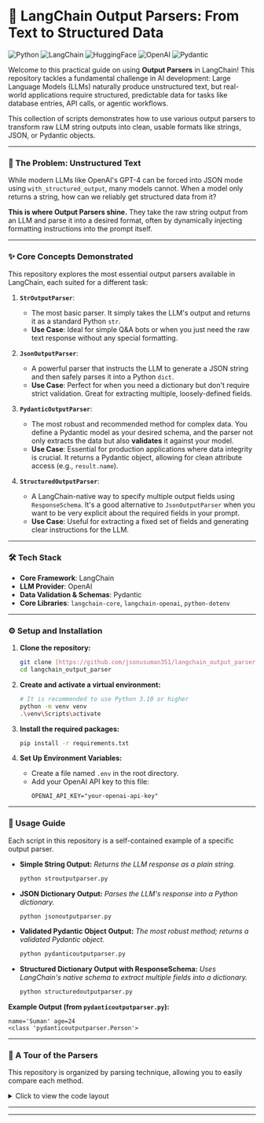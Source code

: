 # 🔧 LangChain Output Parsers: From Text to Structured Data

![Python](https://img.shields.io/badge/Python-3.10-blue?style=for-the-badge&logo=python) ![LangChain](https://img.shields.io/badge/LangChain-0086CB?style=for-the-badge&logo=langchain)
![HuggingFace](https://img.shields.io/badge/Hugging%20Face-FFD61E?style=for-the-badge&logo=huggingface) ![OpenAI](https://img.shields.io/badge/OpenAI-412991?style=for-the-badge&logo=openai) ![Pydantic](https://img.shields.io/badge/Pydantic-E92063?style=for-the-badge&logo=pydantic)



Welcome to this practical guide on using **Output Parsers** in LangChain! This repository tackles a fundamental challenge in AI development: Large Language Models (LLMs) naturally produce unstructured text, but real-world applications require structured, predictable data for tasks like database entries, API calls, or agentic workflows.

This collection of scripts demonstrates how to use various output parsers to transform raw LLM string outputs into clean, usable formats like strings, JSON, or Pydantic objects.

---

### 🤔 The Problem: Unstructured Text

While modern LLMs like OpenAI's GPT-4 can be forced into JSON mode using `with_structured_output`, many models cannot. When a model only returns a string, how can we reliably get structured data from it?

**This is where Output Parsers shine.** They take the raw string output from an LLM and parse it into a desired format, often by dynamically injecting formatting instructions into the prompt itself.

---

### ✨ Core Concepts Demonstrated

This repository explores the most essential output parsers available in LangChain, each suited for a different task:

1.  **`StrOutputParser`**:
    -   The most basic parser. It simply takes the LLM's output and returns it as a standard Python `str`.
    -   **Use Case**: Ideal for simple Q&A bots or when you just need the raw text response without any special formatting.

2.  **`JsonOutputParser`**:
    -   A powerful parser that instructs the LLM to generate a JSON string and then safely parses it into a Python `dict`.
    -   **Use Case**: Perfect for when you need a dictionary but don't require strict validation. Great for extracting multiple, loosely-defined fields.

3.  **`PydanticOutputParser`**:
    -   The most robust and recommended method for complex data. You define a Pydantic model as your desired schema, and the parser not only extracts the data but also **validates** it against your model.
    -   **Use Case**: Essential for production applications where data integrity is crucial. It returns a Pydantic object, allowing for clean attribute access (e.g., `result.name`).

4.  **`StructuredOutputParser`**:
    -   A LangChain-native way to specify multiple output fields using `ResponseSchema`. It's a good alternative to `JsonOutputParser` when you want to be very explicit about the required fields in your prompt.
    -   **Use Case**: Useful for extracting a fixed set of fields and generating clear instructions for the LLM.

---

### 🛠️ Tech Stack

-   **Core Framework**: LangChain
-   **LLM Provider**: OpenAI
-   **Data Validation & Schemas**: Pydantic
-   **Core Libraries**: `langchain-core`, `langchain-openai`, `python-dotenv`

---

### ⚙️ Setup and Installation

1.  **Clone the repository:**
    ```bash
    git clone [https://github.com/jsonusuman351/langchain_output_parser.git](https://github.com/jsonusuman351/langchain_output_parser.git)
    cd langchain_output_parser
    ```

2.  **Create and activate a virtual environment:**
    ```bash
    # It is recommended to use Python 3.10 or higher
    python -m venv venv
    .\venv\Scripts\activate
    ```

3.  **Install the required packages:**
    ```bash
    pip install -r requirements.txt
    ```

4.  **Set Up Environment Variables:**
    -   Create a file named `.env` in the root directory.
    -   Add your OpenAI API key to this file:
        ```env
        OPENAI_API_KEY="your-openai-api-key"
        ```

---

### 🚀 Usage Guide

Each script in this repository is a self-contained example of a specific output parser.

-   **Simple String Output:**
    *Returns the LLM response as a plain string.*
    ```bash
    python stroutputparser.py
    ```

-   **JSON Dictionary Output:**
    *Parses the LLM's response into a Python dictionary.*
    ```bash
    python jsonoutputparser.py
    ```

-   **Validated Pydantic Object Output:**
    *The most robust method; returns a validated Pydantic object.*
    ```bash
    python pydanticoutputparser.py
    ```

-   **Structured Dictionary Output with ResponseSchema:**
    *Uses LangChain's native schema to extract multiple fields into a dictionary.*
    ```bash
    python structuredoutputparser.py
    ```

**Example Output (from `pydanticoutputparser.py`):**
```
name='Suman' age=24
<class 'pydanticoutputparser.Person'>
```

---

### 🔬 A Tour of the Parsers

This repository is organized by parsing technique, allowing you to easily compare each method.

<details>
<summary>Click to view the code layout</summary>

```
langchain_output_parser/
│
├── stroutputparser.py          # Basic: Returns a string
├── jsonoutputparser.py         # Intermediate: Returns a JSON dictionary
├── pydanticoutputparser.py     # Advanced: Returns a validated Pydantic object
├── structuredoutputparser.py   # Alternative: Uses ResponseSchema for dictionary output
│
├── requirements.txt
├── .env                        # (need to create this for your API key)
└── README.md
```
</details>

---

---
